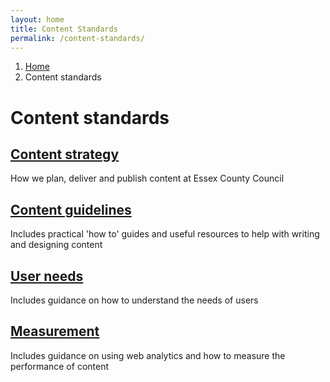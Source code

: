 ```yaml
---
layout: home
title: Content Standards
permalink: /content-standards/
---
```


1. [Home](/)
2. Content standards

# Content standards

## [Content strategy](strategy/overview)
How we plan, deliver and publish content at Essex County Council

## [Content guidelines](guidelines/overview)
Includes practical 'how to' guides and useful resources to help with writing and designing content

## [User needs](/docs/core/users/user-need)
Includes guidance on how to understand the needs of users

## [Measurement](/docs/core/measurement/overview)
Includes guidance on using web analytics and how to measure the performance of content